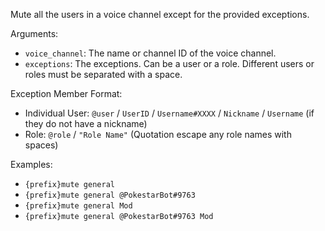 Mute all the users in a voice channel except for the provided exceptions.

Arguments:
* `voice_channel`: The name or channel ID of the voice channel.
* `exceptions`: The exceptions. Can be a user or a role. Different users or roles must be separated with a space.

Exception Member Format:
* Individual User: `@user` / `UserID` / `Username#XXXX` / `Nickname` / `Username` (if they do not have a nickname)
* Role: `@role` / `"Role Name"` (Quotation escape any role names with spaces)

Examples:
* `{prefix}mute general`
* `{prefix}mute general @PokestarBot#9763`
* `{prefix}mute general Mod`
* `{prefix}mute general @PokestarBot#9763 Mod`
